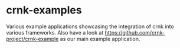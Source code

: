 # crnk-examples

Various example applications showcasing the integration of crnk into various frameworks.
Also have a look at https://github.com/crnk-project/crnk-example as our main example
application.